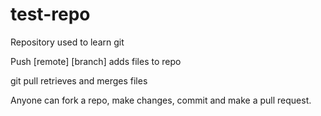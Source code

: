 # test-repo
Repository used to learn git

Push [remote] [branch] adds files to repo

git pull retrieves and merges files

Anyone can fork a repo, make changes, commit and make a pull request.
